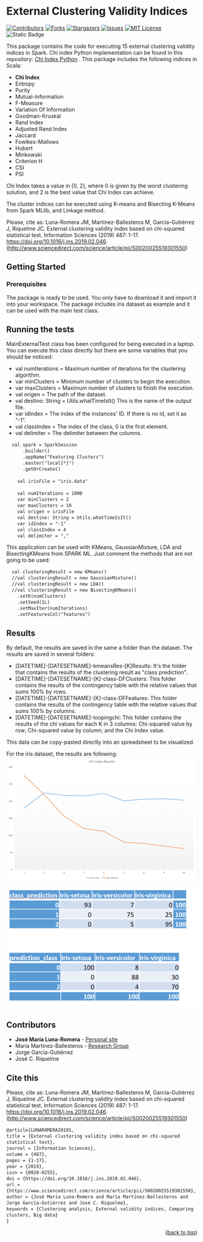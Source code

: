<a name="readme-top"></a>
# External Clustering Validity Indices
[![Contributors][contributors-shield]][contributors-url]
[![Forks][forks-shield]][forks-url]
[![Stargazers][stars-shield]][stars-url]
[![Issues][issues-shield]][issues-url]
[![MIT License][license-shield]][license-url]
![Static Badge](https://img.shields.io/badge/Personal%20Site-555?style=for-the-badge&link=https%3A%2F%2Fjosemarialuna.com)

This package contains the code for executing 15 external clustering validity indices in Spark. Chi index Python implementation can be found in this repository: [Chi Index Python](https://github.com/josemarialuna/Chi-Index) . This package includes the following indices in Scala:
* **Chi Index**
* Entropy
* Purity
* Mutual-Information
* F-Measure
* Variation Of Information
* Goodman-Kruskal
* Rand Index
* Adjusted Rand Index
* Jaccard
* Fowlkes-Mallows
* Hubert
* Minkowski
* Criterion H
* CSI
* PSI

Chi Index takes a value in [0, 2], where 0 is given by the worst clustering solution, and 2 is the best value that Chi Index can achieve. 

The cluster indices can be executed using K-means and Bisecting K-Means from Spark MLlib, and Linkage method.

Please, cite as: Luna-Romera JM, Martínez-Ballesteros M, García-Gutiérrez J, Riquelme JC. External clustering validity index based on chi-squared statistical test. Information Sciences (2019) 487: 1-17. https://doi.org/10.1016/j.ins.2019.02.046. (http://www.sciencedirect.com/science/article/pii/S0020025519301550)

## Getting Started

### Prerequisites

The package is ready to be used. You only have to download it and import it into your workspace. The package includes iris dataset as example and it can be used with the main test class.

## Running the tests
MainExternalTest class has been configured for being executed in a laptop. You can execute this class directly but there are some variables that you should be noticed:
* val numIterations = Maximum number of iterations for the clustering algorithm.
* var minClusters = Minimum number of clusters to begin the execution.
* var maxClusters = Maximum number of clusters to finish the execution.
* val origen = The path of the dataset.
* val destino: String = Utils.whatTimeIsIt() This is the name of the output file.
* var idIndex = The index of the instances' ID. If there is no id, set it as "-1".
* val classIndex = The index of the class, 0 is the first element.
* val delimiter = The delimiter between the columns.

```
  val spark = SparkSession
      .builder()
      .appName("Featuring Clusters")
      .master("local[*]")
      .getOrCreate()

    val irisFile = "iris.data"

    val numIterations = 1000
    var minClusters = 2
    var maxClusters = 10
    val origen = irisFile
    val destino: String = Utils.whatTimeIsIt()
    var idIndex = "-1"
    val classIndex = 4
    val delimiter = ","
```

This application can be used with KMeans, GaussianMixture, LDA and BisectingKMeans from SPARK ML. Just comment the methods that are not going to be used:

```
  val clusteringResult = new KMeans()
  //val clusteringResult = new GaussianMixture()
  //val clusteringResult = new LDA()
  //val clusteringResult = new BisectingKMeans()
    .setK(numClusters)
    .setSeed(1L)
    .setMaxIter(numIterations)
    .setFeaturesCol("features")
```

## Results
By default, the results are saved in the same a folder than the dataset. The results are saved in several folders:
* [DATETIME]-[DATESETNAME]-kmeansRes-[K]Results: It's the folder that contains the results of the clustering result as "class	prediction".
* [DATETIME]-[DATESETNAME]-[K]-class-DFClusters: This folder contains the results of the contingency table with the relative values that sums 100% by rows.
* [DATETIME]-[DATESETNAME]-[K]-class-DFFeatures: This folder contains the results of the contingency table with the relative values that sums 100% by columns.
* [DATETIME]-[DATESETNAME]-loopingchi: This folder contains the results of the chi values for each K in 3 columns: Chi-squared value by row; Chi-squared value by column; and the Chi Index value.

This data can be copy-pasted directly into an spreadsheet to be visualized.

For the iris dataset, the results are following:
![Chi index results for Iris for k=[2,10]](https://github.com/josemarialuna/ExternalValidity/blob/master/ChiRes.PNG)

![Contingency tables for k=3](https://github.com/josemarialuna/ExternalValidity/blob/master/Chitables.PNG)




## Contributors

* **José María Luna-Romera** - [Personal site](https://josemarialuna.com/)
* María Martínez-Ballesteros - [Research Group](https://grupo.us.es/minerva/)
* Jorge García-Gutiérrez
* José C. Riquelme 

## Cite this
Please, cite as: Luna-Romera JM, Martínez-Ballesteros M, García-Gutiérrez J, Riquelme JC. External clustering validity index based on chi-squared statistical test. Information Sciences (2019) 487: 1-17. https://doi.org/10.1016/j.ins.2019.02.046. (http://www.sciencedirect.com/science/article/pii/S0020025519301550)
```
@article{LUNAROMERA20191,
title = {External clustering validity index based on chi-squared statistical test},
journal = {Information Sciences},
volume = {487},
pages = {1-17},
year = {2019},
issn = {0020-0255},
doi = {https://doi.org/10.1016/j.ins.2019.02.046},
url = {https://www.sciencedirect.com/science/article/pii/S0020025519301550},
author = {José María Luna-Romera and María Martínez-Ballesteros and Jorge García-Gutiérrez and José C. Riquelme},
keywords = {Clustering analysis, External validity indices, Comparing clusters, Big data}
}
```

<p align="right">(<a href="#readme-top">back to top</a>)</p>

<!-- MARKDOWN LINKS & IMAGES -->
<!-- https://www.markdownguide.org/basic-syntax/#reference-style-links -->
[contributors-shield]: https://img.shields.io/github/contributors/josemarialuna/ExternalValidity.svg?style=for-the-badge
[contributors-url]: https://github.com/josemarialuna/ExternalValidity/graphs/contributors
[forks-shield]: https://img.shields.io/github/forks/josemarialuna/ExternalValidity.svg?style=for-the-badge
[forks-url]: https://github.com/josemarialuna/ExternalValidity/network/members
[stars-shield]: https://img.shields.io/github/stars/josemarialuna/ExternalValidity.svg?style=for-the-badge
[stars-url]: https://github.com/josemarialuna/ExternalValidity/stargazers
[issues-shield]: https://img.shields.io/github/issues/josemarialuna/ExternalValidity.svg?style=for-the-badge
[issues-url]: https://github.com/josemarialuna/ExternalValidity/issues
[license-shield]: https://img.shields.io/github/license/josemarialuna/ExternalValidity.svg?style=for-the-badge
[license-url]: https://github.com/josemarialuna/ExternalValidity/blob/master/LICENSE.txt
